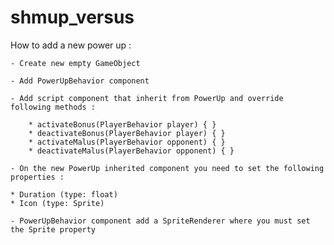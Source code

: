 # shmup_versus

How to add a new power up :

	- Create new empty GameObject

	- Add PowerUpBehavior component

	- Add script component that inherit from PowerUp and override following methods :

		* activateBonus(PlayerBehavior player) { }
		* deactivateBonus(PlayerBehavior player) { }
		* activateMalus(PlayerBehavior opponent) { }
		* deactivateMalus(PlayerBehavior opponent) { }

    - On the new PowerUp inherited component you need to set the following properties :
    
	* Duration (type: float)
	* Icon (type: Sprite)

    - PowerUpBehavior component add a SpriteRenderer where you must set the Sprite property
